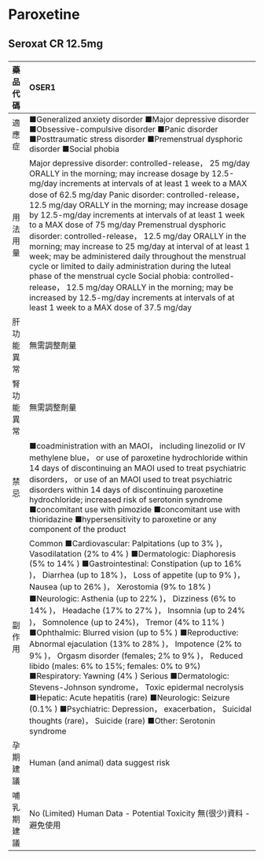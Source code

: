 # Paroxetine

## Seroxat CR 12.5mg

##### 

| 藥品代碼   | OSER1                                                                                                                                                                                                                                                                                                                                                                                                                                                                                                                                                                                                                                                                                                                                                                                                                                                                                                                                       |
|:-----------|:--------------------------------------------------------------------------------------------------------------------------------------------------------------------------------------------------------------------------------------------------------------------------------------------------------------------------------------------------------------------------------------------------------------------------------------------------------------------------------------------------------------------------------------------------------------------------------------------------------------------------------------------------------------------------------------------------------------------------------------------------------------------------------------------------------------------------------------------------------------------------------------------------------------------------------------------|
| 適應症     | ■Generalized anxiety disorder ■Major depressive disorder ■Obsessive-compulsive disorder ■Panic disorder ■Posttraumatic stress disorder ■Premenstrual dysphoric disorder ■Social phobia                                                                                                                                                                                                                                                                                                                                                                                                                                                                                                                                                                                                                                                                                                                                                      |
| 用法用量   | Major depressive disorder: controlled-release， 25 mg/day ORALLY in the morning; may increase dosage by 12.5-mg/day increments at intervals of at least 1 week to a MAX dose of 62.5 mg/day Panic disorder: controlled-release， 12.5 mg/day ORALLY in the morning; may increase dosage by 12.5-mg/day increments at intervals of at least 1 week to a MAX dose of 75 mg/day Premenstrual dysphoric disorder: controlled-release， 12.5 mg/day ORALLY in the morning; may increase to 25 mg/day at interval of at least 1 week; may be administered daily throughout the menstrual cycle or limited to daily administration during the luteal phase of the menstrual cycle Social phobia: controlled-release， 12.5 mg/day ORALLY in the morning; may be increased by 12.5-mg/day increments at intervals of at least 1 week to a MAX dose of 37.5 mg/day                                                                                   |
| 肝功能異常 | 無需調整劑量                                                                                                                                                                                                                                                                                                                                                                                                                                                                                                                                                                                                                                                                                                                                                                                                                                                                                                                                |
| 腎功能異常 | 無需調整劑量                                                                                                                                                                                                                                                                                                                                                                                                                                                                                                                                                                                                                                                                                                                                                                                                                                                                                                                                |
| 禁忌       | ■coadministration with an MAOI， including linezolid or IV methylene blue， or use of paroxetine hydrochloride within 14 days of discontinuing an MAOI used to treat psychiatric disorders， or use of an MAOI used to treat psychiatric disorders within 14 days of discontinuing paroxetine hydrochloride; increased risk of serotonin syndrome ■concomitant use with pimozide ■concomitant use with thioridazine ■hypersensitivity to paroxetine or any component of the product                                                                                                                                                                                                                                                                                                                                                                                                                                                         |
| 副作用     | Common ■Cardiovascular: Palpitations (up to 3% )， Vasodilatation (2% to 4% ) ■Dermatologic: Diaphoresis (5% to 14% ) ■Gastrointestinal: Constipation (up to 16% )， Diarrhea (up to 18% )， Loss of appetite (up to 9% )， Nausea (up to 26% )， Xerostomia (9% to 18% ) ■Neurologic: Asthenia (up to 22% )， Dizziness (6% to 14% )， Headache (17% to 27% )， Insomnia (up to 24% )， Somnolence (up to 24%)， Tremor (4% to 11% ) ■Ophthalmic: Blurred vision (up to 5% ) ■Reproductive: Abnormal ejaculation (13% to 28% )， Impotence (2% to 9% )， Orgasm disorder (females; 2% to 9% )， Reduced libido (males: 6% to 15%; females: 0% to 9%) ■Respiratory: Yawning (4% ) Serious ■Dermatologic: Stevens-Johnson syndrome， Toxic epidermal necrolysis ■Hepatic: Acute hepatitis (rare) ■Neurologic: Seizure (0.1% ) ■Psychiatric: Depression， exacerbation， Suicidal thoughts (rare)， Suicide (rare) ■Other: Serotonin syndrome |
| 孕期建議   | Human (and animal) data suggest risk                                                                                                                                                                                                                                                                                                                                                                                                                                                                                                                                                                                                                                                                                                                                                                                                                                                                                                        |
| 哺乳期建議 | No (Limited) Human Data - Potential Toxicity 無(很少)資料 - 避免使用                                                                                                                                                                                                                                                                                                                                                                                                                                                                                                                                                                                                                                                                                                                                                                                                                                                                        |

